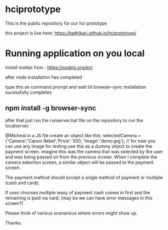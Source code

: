 # hciprototype
This is the public repository for our hci prototype

this project is live here: https://tadhikari.github.io/hciprototype/


# Running application on you local
Install nodejs from : https://nodejs.org/en/

after node installation has completed

type this on command prompt and wait till browser-sync installation sucessfully completes

## npm install -g browser-sync

after that just run the runserver.bat file on the repository to run the localserver. 


@Micheal
in a JS file create an object like this:
selectedCamera = {'Camera':'Canon Rebel','Price': 500, 'Image':'demo.jpg'}; // for now you can use any image for testing
use this as a dummy object to create the payment screen.
imagine this was the camera that was selected by the user and was being passed on from the previous screen.
When I complete the camera selection screen, a similar object will be passed to the payment screen.

The payment method should accept a single method of payment or multiple (cash and card);

If uses chooses multiple wasy of payment
cash comes in first and the remaining is paid via card.
(may be we can have error messages in this screen?)

Please think of various scenarious where errors might show up.

Thanks.

